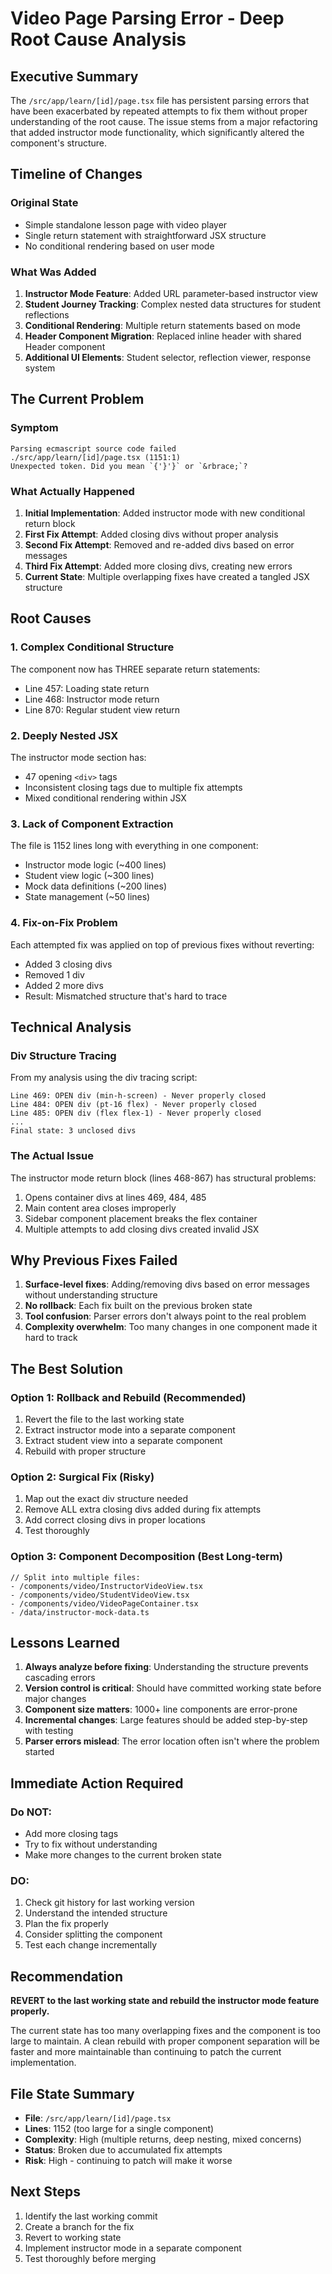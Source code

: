 # Video Page Parsing Error - Deep Root Cause Analysis

## Executive Summary
The `/src/app/learn/[id]/page.tsx` file has persistent parsing errors that have been exacerbated by repeated attempts to fix them without proper understanding of the root cause. The issue stems from a major refactoring that added instructor mode functionality, which significantly altered the component's structure.

## Timeline of Changes

### Original State
- Simple standalone lesson page with video player
- Single return statement with straightforward JSX structure
- No conditional rendering based on user mode

### What Was Added
1. **Instructor Mode Feature**: Added URL parameter-based instructor view
2. **Student Journey Tracking**: Complex nested data structures for student reflections
3. **Conditional Rendering**: Multiple return statements based on mode
4. **Header Component Migration**: Replaced inline header with shared Header component
5. **Additional UI Elements**: Student selector, reflection viewer, response system

## The Current Problem

### Symptom
```
Parsing ecmascript source code failed
./src/app/learn/[id]/page.tsx (1151:1)
Unexpected token. Did you mean `{'}'}` or `&rbrace;`?
```

### What Actually Happened

1. **Initial Implementation**: Added instructor mode with new conditional return block
2. **First Fix Attempt**: Added closing divs without proper analysis
3. **Second Fix Attempt**: Removed and re-added divs based on error messages
4. **Third Fix Attempt**: Added more closing divs, creating new errors
5. **Current State**: Multiple overlapping fixes have created a tangled JSX structure

## Root Causes

### 1. Complex Conditional Structure
The component now has THREE separate return statements:
- Line 457: Loading state return
- Line 468: Instructor mode return  
- Line 870: Regular student view return

### 2. Deeply Nested JSX
The instructor mode section has:
- 47 opening `<div>` tags
- Inconsistent closing tags due to multiple fix attempts
- Mixed conditional rendering within JSX

### 3. Lack of Component Extraction
The file is 1152 lines long with everything in one component:
- Instructor mode logic (~400 lines)
- Student view logic (~300 lines)
- Mock data definitions (~200 lines)
- State management (~50 lines)

### 4. Fix-on-Fix Problem
Each attempted fix was applied on top of previous fixes without reverting:
- Added 3 closing divs
- Removed 1 div
- Added 2 more divs
- Result: Mismatched structure that's hard to trace

## Technical Analysis

### Div Structure Tracing
From my analysis using the div tracing script:
```
Line 469: OPEN div (min-h-screen) - Never properly closed
Line 484: OPEN div (pt-16 flex) - Never properly closed  
Line 485: OPEN div (flex flex-1) - Never properly closed
...
Final state: 3 unclosed divs
```

### The Actual Issue
The instructor mode return block (lines 468-867) has structural problems:
1. Opens container divs at lines 469, 484, 485
2. Main content area closes improperly
3. Sidebar component placement breaks the flex container
4. Multiple attempts to add closing divs created invalid JSX

## Why Previous Fixes Failed

1. **Surface-level fixes**: Adding/removing divs based on error messages without understanding structure
2. **No rollback**: Each fix built on the previous broken state
3. **Tool confusion**: Parser errors don't always point to the real problem
4. **Complexity overwhelm**: Too many changes in one component made it hard to track

## The Best Solution

### Option 1: Rollback and Rebuild (Recommended)
1. Revert the file to the last working state
2. Extract instructor mode into a separate component
3. Extract student view into a separate component
4. Rebuild with proper structure

### Option 2: Surgical Fix (Risky)
1. Map out the exact div structure needed
2. Remove ALL extra closing divs added during fix attempts
3. Add correct closing divs in proper locations
4. Test thoroughly

### Option 3: Component Decomposition (Best Long-term)
```tsx
// Split into multiple files:
- /components/video/InstructorVideoView.tsx
- /components/video/StudentVideoView.tsx  
- /components/video/VideoPageContainer.tsx
- /data/instructor-mock-data.ts
```

## Lessons Learned

1. **Always analyze before fixing**: Understanding the structure prevents cascading errors
2. **Version control is critical**: Should have committed working state before major changes
3. **Component size matters**: 1000+ line components are error-prone
4. **Incremental changes**: Large features should be added step-by-step with testing
5. **Parser errors mislead**: The error location often isn't where the problem started

## Immediate Action Required

### Do NOT:
- Add more closing tags
- Try to fix without understanding
- Make more changes to the current broken state

### DO:
1. Check git history for last working version
2. Understand the intended structure
3. Plan the fix properly
4. Consider splitting the component
5. Test each change incrementally

## Recommendation

**REVERT to the last working state and rebuild the instructor mode feature properly.**

The current state has too many overlapping fixes and the component is too large to maintain. A clean rebuild with proper component separation will be faster and more maintainable than continuing to patch the current implementation.

## File State Summary
- **File**: `/src/app/learn/[id]/page.tsx`
- **Lines**: 1152 (too large for a single component)
- **Complexity**: High (multiple returns, deep nesting, mixed concerns)
- **Status**: Broken due to accumulated fix attempts
- **Risk**: High - continuing to patch will make it worse

## Next Steps
1. Identify the last working commit
2. Create a branch for the fix
3. Revert to working state
4. Implement instructor mode in a separate component
5. Test thoroughly before merging
